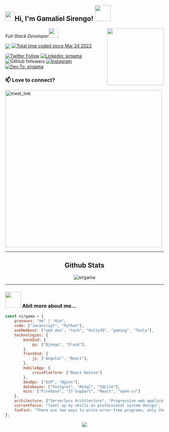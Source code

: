 <h2><img src="https://emojis.slackmojis.com/emojis/images/1531849430/4246/blob-sunglasses.gif?1531849430" width="30"/>Hi, I'm Gamaliel Sirengo! <img src="https://media.giphy.com/media/12oufCB0MyZ1Go/giphy.gif" width="50"></h2>
<img align='right' src="https://media.giphy.com/media/M9gbBd9nbDrOTu1Mqx/giphy.gif" width="180">
<p><em>Full-Stack Developer<img src="https://media.giphy.com/media/WUlplcMpOCEmTGBtBW/giphy.gif" width="30"> 
</em></p>
<img src="https://komarev.com/ghpvc/?username=sirgama&&style=flat-square" align="center" />
<a href="https://wakatime.com/@6f32531c-24ae-4645-900d-d2d5fede74a4"><img src="https://wakatime.com/badge/user/6f32531c-24ae-4645-900d-d2d5fede74a4.svg" alt="Total time coded since Mar 24 2022" /></a>

[![Twitter Follow](https://img.shields.io/badge/twitter-%2300acee.svg?&style=for-the-badge&logo=twitter&logoColor=white)](https://twitter.com/sir__gama)
[![Linkedin: sirgama](https://img.shields.io/badge/linkedin-%231E77B5.svg?&style=for-the-badge&logo=linkedin&logoColor=white )](https://www.linkedin.com/in/sirgama/)
![GitHub followers](https://img.shields.io/github/followers/sirgama?label=Follow&style=social)
[![Instagram](https://img.shields.io/badge/instagram-%23000000.svg?&style=for-the-badge&logo=instagram&logoColor=white)](https://instagram.com/sir_gamaliel/)
[![Dev.To: sirgama](https://img.shields.io/badge/dev.to-%2308090A.svg?&style=for-the-badge&logo=dev.to&logoColor=white)](https://www.dev.to/sirgama/)


### 📫 Love to connect?



<a href="https://calendly.com/sirgama/30min" target="_blank"><img width="498" alt="meet_link" src="https://user-images.githubusercontent.com/15426564/144297439-f530f383-e73e-41e0-9914-a9b7d3f432e5.png"></a><hr>


<h2 align="center">Github Stats</h2>
<p align="center"><img align="center" src="https://github-readme-streak-stats.herokuapp.com/?user=sirgama&theme=tokyonight&" alt="sirgama" /></p><hr>



### <img src="https://media.giphy.com/media/VgCDAzcKvsR6OM0uWg/giphy.gif" width="50"> Abit more about me...  

```javascript
const sirgama = {
    pronouns: "He" | "Him",
    code: ["Javascript", "Python"],
    askMeAbout: ["web dev", "tech", "Unity3D", "gaming", "Tesla"],
    technologies: {
        backEnd: {
            py: ["Django", "Flask"],
        },
        frontEnd: {
            js: ["Angular", "React"],
        },
        mobileApp: {
            crossPlatform: ["React Native"]
        },
        devOps: ["GCP", "Nginx"],
        databases: ["Postgres", "MySql", "SQLite"],
        misc: ["Firebase", "IT-Support", "React", "open-cv"]
    },
    architecture: ["Serverless Architecture", "Progressive web applications", "Single page applications"],
    currentFocus: "level up my skills on professional system design",
    funFact: "There are two ways to write error-free programs; only the third one works"
};
```




<div align="center"><img src="https://spotify-github-profile.vercel.app/api/view?uid=21thkcojvzpvx6vblxqnhxchy&cover_image=true&theme=default&bar_color_cover=false" /></div> 




